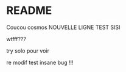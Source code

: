 # README

Coucou cosmos
NOUVELLE LIGNE TEST SISI


wtfff???

try solo pour voir

re modif test
 insane bug !!!
